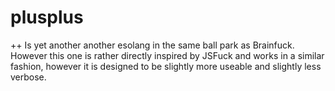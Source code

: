 # plusplus
++ Is yet another another esolang in the same ball park as Brainfuck. However this one is rather directly inspired by JSFuck and works in a similar fashion, however it is designed to be slightly more useable and slightly less verbose.
